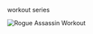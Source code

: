 workout series

<img alt="Rogue Assassin Workout" src="https://darebee.com/images/workouts/rogue-assassin-workout-intro.jpg" >
